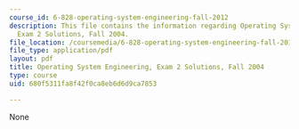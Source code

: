 ```yaml
---
course_id: 6-828-operating-system-engineering-fall-2012
description: This file contains the information regarding Operating System Engineering,
  Exam 2 Solutions, Fall 2004.
file_location: /coursemedia/6-828-operating-system-engineering-fall-2012/680f5311fa8f42f0ca8eb6d6d9ca7853_MIT6_828F12_q04_2_sol.pdf
file_type: application/pdf
layout: pdf
title: Operating System Engineering, Exam 2 Solutions, Fall 2004
type: course
uid: 680f5311fa8f42f0ca8eb6d6d9ca7853

---
```

None